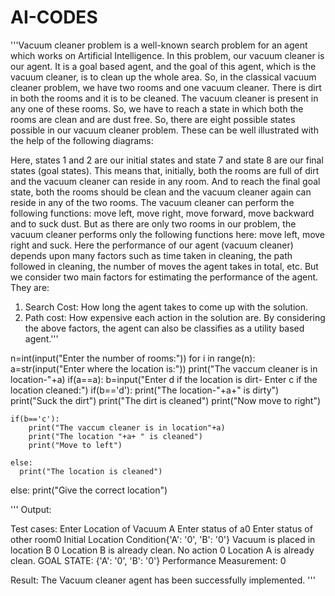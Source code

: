 # AI-CODES
'''Vacuum cleaner problem is a well-known search problem for an agent which works on Artificial Intelligence. In this problem, our vacuum cleaner is our agent. It is a goal based agent, and the goal of this agent, which is the vacuum cleaner, is to clean up the whole area. So, in the classical vacuum cleaner problem, we have two rooms and one vacuum cleaner. There is dirt in both the rooms and it is to be cleaned. The vacuum cleaner is present in any one of these rooms. So, we have to reach a state in which both the rooms are clean and are dust free. So, there are eight possible states possible in our vacuum cleaner problem. These can be well illustrated with the help of the following diagrams:
  
Here, states 1 and 2 are our initial states and state 7 and state 8 are our final states (goal states). This means that, initially, both the rooms are full of dirt and the vacuum cleaner can reside in any room. And to reach the final goal state, both the rooms should be clean and the vacuum cleaner again can reside in any of the two rooms.
The vacuum cleaner can perform the following functions: move left, move right, move forward, move backward and to suck dust. But as there are only two rooms in our problem, the vacuum cleaner performs only the following functions here: move left, move right and suck.
Here the performance of our agent (vacuum cleaner) depends upon many factors such as time taken in cleaning, the path followed in cleaning, the number of moves the agent takes in total, etc. But we consider two main factors for estimating the performance of the agent. They are:
1.	Search Cost: How long the agent takes to come up with the solution.
2.	Path cost: How expensive each action in the solution are.
By considering the above factors, the agent can also be classifies as a utility based agent.'''


n=int(input("Enter the number of rooms:"))
for i in range(n):
  a=str(input("Enter where the location is:"))
  print("The vaccum cleaner is in location-"+a)
  if(a==a):
    b=input("Enter d if the location is dirt- Enter c if the location cleaned:")
    if(b=='d'):
      print("The location-"+a+" is dirty")
      print("Suck the dirt")
      print("The dirt is cleaned")
      print("Now move to right")
    
    if(b=='c'):
        print("The vaccum cleaner is in location"+a)
        print("The location "+a+ " is cleaned")
        print("Move to left")

    else:
      print("The location is cleaned")
  else:
    print("Give the correct location")
    
   ''' Output:

Test cases:
Enter Location of Vacuum A
Enter status of a0
Enter status of other room0
Initial Location Condition{'A': '0', 'B': '0'}
Vacuum is placed in location B
0
Location B is already clean.
No action 0
Location A is already clean.
GOAL STATE: 
{'A': '0', 'B': '0'}
Performance Measurement: 0


Result: The Vacuum cleaner agent has been successfully implemented. '''




     
     
     
     
     
     
     
     
     
     
